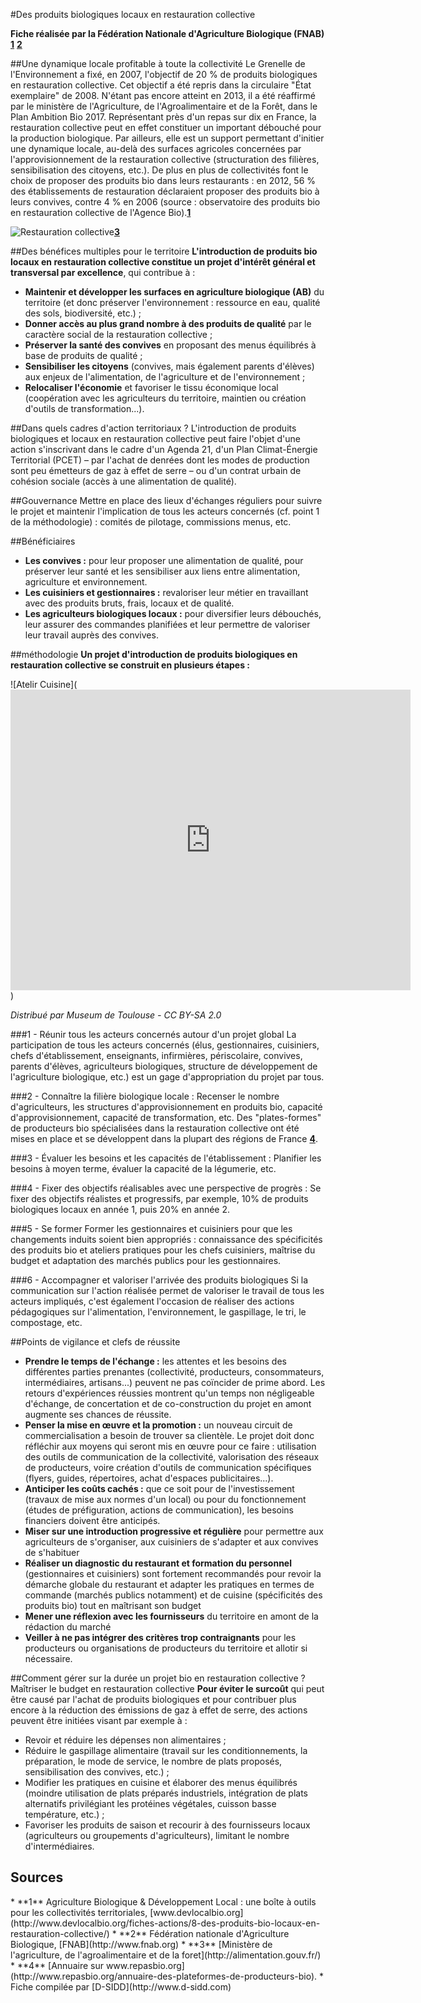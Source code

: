 #Des produits biologiques locaux en restauration collective

**Fiche réalisée par la Fédération Nationale d'Agriculture Biologique (FNAB)** **[1](#note)** **[2](#note)**

##Une dynamique locale profitable à toute la collectivité
Le Grenelle de l'Environnement a fixé, en 2007, l'objectif de 20 % de produits biologiques en restauration collective. Cet objectif a été repris dans la circulaire "État exemplaire" de 2008. N'étant pas encore atteint en 2013, il a été réaffirmé par le ministère de l'Agriculture, de l'Agroalimentaire et de la Forêt, dans le Plan Ambition Bio 2017.
Représentant près d'un repas sur dix en France, la restauration collective peut en effet constituer un important débouché pour la production biologique. Par ailleurs, elle est un support permettant d'initier une dynamique locale, au-delà des surfaces agricoles concernées par l'approvisionnement de la restauration collective (structuration des filières, sensibilisation des citoyens, etc.). De plus en plus de collectivités font le choix de proposer des produits bio dans leurs restaurants  : en 2012, 56 % des établissements de restauration déclaraient proposer des produits bio à leurs convives, contre 4 % en 2006 (source : observatoire des produits bio en restauration collective de l'Agence Bio).**[1](#note)** 

![Restauration collective](http://alimentation.gouv.fr/local/cache-vignettes/L455xH303/resto_collective-33f19.jpg)**[3](#note)**

##Des bénéfices multiples pour le territoire
**L'introduction de produits bio locaux en restauration collective constitue un projet d'intérêt général et transversal par excellence**, qui contribue à :

* **Maintenir et développer les surfaces en agriculture biologique (AB)** du territoire (et donc préserver l'environnement : ressource en eau, qualité des sols, biodiversité, etc.) ;
* **Donner accès au plus grand nombre à des produits de qualité** par le caractère social de la restauration collective ;
* **Préserver la santé des convives** en proposant des menus équilibrés à base de produits de qualité ;
* **Sensibiliser les citoyens** (convives, mais également parents d'élèves) aux enjeux de l'alimentation, de l'agriculture et de l'environnement ;
* **Relocaliser l'économie** et favoriser le tissu économique local (coopération avec les agriculteurs du territoire, maintien ou création d'outils de transformation...).

##Dans quels cadres d'action territoriaux ?
L'introduction de produits biologiques et locaux en restauration collective peut faire l'objet d'une action s'inscrivant dans le cadre d'un Agenda 21, d'un Plan Climat-Énergie Territorial (PCET) – par l'achat de denrées dont les modes de production sont peu émetteurs de gaz à effet de serre – ou d'un contrat urbain de cohésion sociale (accès à une alimentation de qualité).

##Gouvernance 
Mettre en place des lieux d'échanges réguliers pour suivre le projet et maintenir l'implication de tous les acteurs concernés (cf. point 1 de la
méthodologie) : comités de pilotage, commissions menus, etc.

##Bénéficiaires

* **Les convives :** pour leur proposer une alimentation de qualité, pour préserver leur santé et les sensibiliser aux liens entre alimentation, agriculture et environnement.
* **Les cuisiniers et gestionnaires :** revaloriser leur métier en travaillant avec des produits bruts, frais, locaux et de qualité.
* **Les agriculteurs biologiques locaux :** pour diversifier leurs débouchés, leur assurer des commandes planifiées et leur permettre de valoriser leur travail auprès des convives.

##méthodologie
**Un projet d'introduction de produits biologiques en restauration collective se construit en plusieurs étapes :**

![Atelir Cuisine](<iframe src="https://www.flickr.com/photos/museumdetoulouse/8652530662/player/" width="640" height="481" frameborder="0" allowfullscreen webkitallowfullscreen mozallowfullscreen oallowfullscreen msallowfullscreen></iframe>)

*Distribué par Museum de Toulouse - CC BY-SA 2.0*

###1 - Réunir tous les acteurs concernés autour d'un projet global
La participation de tous les acteurs concernés (élus, gestionnaires, cuisiniers, chefs d'établissement, enseignants, infirmières, périscolaire, convives, parents d'élèves, agriculteurs biologiques, structure de développement de l'agriculture biologique, etc.) est un gage d'appropriation du projet par tous.

###2 - Connaître la filière biologique locale :
Recenser le nombre d'agriculteurs, les structures d'approvisionnement en produits bio, capacité d'approvisionnement, capacité de transformation, etc. Des "plates-formes" de producteurs bio spécialisées dans la restauration collective ont été mises en place et se développent dans la plupart des régions de France **[4](#note)**.

###3 - Évaluer les besoins et les capacités de l'établissement :
Planifier les besoins à moyen terme, évaluer la capacité de la légumerie, etc.

###4 - Fixer des objectifs réalisables avec une perspective de progrès :
Se fixer des objectifs réalistes et progressifs, par exemple, 10% de produits biologiques locaux en année 1, puis 20% en année 2.

###5 - Se former
Former les gestionnaires et cuisiniers pour que les changements induits soient bien appropriés : connaissance des spécificités des produits bio et ateliers pratiques pour les chefs cuisiniers, maîtrise du budget et adaptation des marchés publics pour les gestionnaires.

###6 - Accompagner et valoriser l'arrivée des produits biologiques
Si la communication sur l'action réalisée permet de valoriser le travail de tous les acteurs impliqués, c'est également l'occasion de réaliser des actions pédagogiques sur l'alimentation, l'environnement, le gaspillage, le tri, le compostage, etc.

##Points de vigilance et clefs de réussite
* **Prendre le temps de l'échange  :** les attentes et les besoins des différentes parties prenantes (collectivité, producteurs, consommateurs, intermédiaires, artisans...) peuvent ne pas coïncider de prime abord. Les retours d'expériences réussies montrent qu'un temps non négligeable d'échange, de concertation et de co-construction du projet en amont augmente ses chances de réussite.
* **Penser la mise en œuvre et la promotion :** un nouveau circuit de commercialisation a besoin de trouver sa clientèle. Le projet doit donc réfléchir aux moyens qui seront mis en œuvre pour ce faire : utilisation des outils de communication de la collectivité, valorisation des réseaux de producteurs, voire création d'outils de communication spécifiques (flyers, guides, répertoires, achat d'espaces publicitaires...).
* **Anticiper les coûts cachés  :** que ce soit pour de l'investissement (travaux de mise aux normes d'un local) ou pour du fonctionnement (études de préfiguration, actions de communication), les besoins financiers doivent être anticipés.
* **Miser sur une introduction progressive et régulière** pour permettre aux agriculteurs de s'organiser, aux cuisiniers de s'adapter et aux convives de s'habituer 
* **Réaliser un diagnostic du restaurant et formation du personnel** (gestionnaires et cuisiniers) sont fortement recommandés pour revoir la démarche globale du restaurant et adapter les pratiques en termes de commande (marchés publics notamment) et de cuisine (spécificités des produits bio) tout en maîtrisant son budget
* **Mener une réflexion avec les fournisseurs** du territoire en amont de la rédaction du marché 
* **Veiller à ne pas intégrer des critères trop contraignants** pour les producteurs ou organisations de producteurs du territoire et allotir si nécessaire.

##Comment gérer sur la durée un projet bio en restauration collective ? Maîtriser le budget en restauration collective
**Pour éviter le surcoût** qui peut être causé par l'achat de produits biologiques et pour contribuer plus encore à la réduction des émissions de gaz à effet de serre, des actions peuvent être initiées visant par exemple à :

* Revoir et réduire les dépenses non alimentaires ;
* Réduire le gaspillage alimentaire (travail sur les conditionnements, la préparation, le mode de service, le nombre de plats proposés, sensibilisation des convives, etc.) ;
* Modifier les pratiques en cuisine et élaborer des menus équilibrés (moindre utilisation de plats préparés industriels, intégration de plats alternatifs privilégiant les protéines végétales, cuisson basse température, etc.) ;
* Favoriser les produits de saison et recourir à des fournisseurs locaux (agriculteurs ou groupements d'agriculteurs), limitant le nombre d'intermédiaires.


## Sources
<a id="note">
* **1** Agriculture Biologique & Développement Local : une boîte à outils pour les collectivités territoriales, [www.devlocalbio.org](http://www.devlocalbio.org/fiches-actions/8-des-produits-bio-locaux-en-restauration-collective/)
* **2** Fédération nationale d'Agriculture Biologique, [FNAB](http://www.fnab.org)
* **3** [Ministère de l'agriculture, de l'agroalimentaire et de la foret](http://alimentation.gouv.fr/)
* **4** [Annuaire sur www.repasbio.org](http://www.repasbio.org/annuaire-des-plateformes-de-producteurs-bio).
* Fiche compilée par [D-SIDD](http://www.d-sidd.com)
</a>
